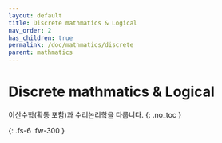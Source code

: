 ```yaml
---
layout: default
title: Discrete mathmatics & Logical
nav_order: 2
has_children: true
permalink: /doc/mathmatics/discrete
parent: mathmatics
---
```


# Discrete mathmatics & Logical
이산수학(확통 포함)과 수리논리학을 다룹니다.
{: .no_toc }


{: .fs-6 .fw-300 }
